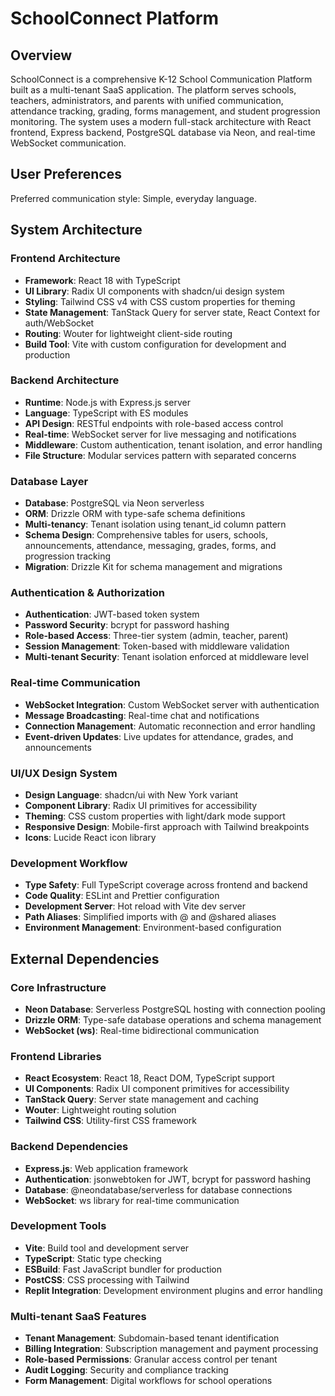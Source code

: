 # SchoolConnect Platform

## Overview

SchoolConnect is a comprehensive K-12 School Communication Platform built as a multi-tenant SaaS application. The platform serves schools, teachers, administrators, and parents with unified communication, attendance tracking, grading, forms management, and student progression monitoring. The system uses a modern full-stack architecture with React frontend, Express backend, PostgreSQL database via Neon, and real-time WebSocket communication.

## User Preferences

Preferred communication style: Simple, everyday language.

## System Architecture

### Frontend Architecture
- **Framework**: React 18 with TypeScript
- **UI Library**: Radix UI components with shadcn/ui design system
- **Styling**: Tailwind CSS v4 with CSS custom properties for theming
- **State Management**: TanStack Query for server state, React Context for auth/WebSocket
- **Routing**: Wouter for lightweight client-side routing
- **Build Tool**: Vite with custom configuration for development and production

### Backend Architecture
- **Runtime**: Node.js with Express.js server
- **Language**: TypeScript with ES modules
- **API Design**: RESTful endpoints with role-based access control
- **Real-time**: WebSocket server for live messaging and notifications
- **Middleware**: Custom authentication, tenant isolation, and error handling
- **File Structure**: Modular services pattern with separated concerns

### Database Layer
- **Database**: PostgreSQL via Neon serverless
- **ORM**: Drizzle ORM with type-safe schema definitions
- **Multi-tenancy**: Tenant isolation using tenant_id column pattern
- **Schema Design**: Comprehensive tables for users, schools, announcements, attendance, messaging, grades, forms, and progression tracking
- **Migration**: Drizzle Kit for schema management and migrations

### Authentication & Authorization
- **Authentication**: JWT-based token system
- **Password Security**: bcrypt for password hashing
- **Role-based Access**: Three-tier system (admin, teacher, parent)
- **Session Management**: Token-based with middleware validation
- **Multi-tenant Security**: Tenant isolation enforced at middleware level

### Real-time Communication
- **WebSocket Integration**: Custom WebSocket server with authentication
- **Message Broadcasting**: Real-time chat and notifications
- **Connection Management**: Automatic reconnection and error handling
- **Event-driven Updates**: Live updates for attendance, grades, and announcements

### UI/UX Design System
- **Design Language**: shadcn/ui with New York variant
- **Component Library**: Radix UI primitives for accessibility
- **Theming**: CSS custom properties with light/dark mode support
- **Responsive Design**: Mobile-first approach with Tailwind breakpoints
- **Icons**: Lucide React icon library

### Development Workflow
- **Type Safety**: Full TypeScript coverage across frontend and backend
- **Code Quality**: ESLint and Prettier configuration
- **Development Server**: Hot reload with Vite dev server
- **Path Aliases**: Simplified imports with @ and @shared aliases
- **Environment Management**: Environment-based configuration

## External Dependencies

### Core Infrastructure
- **Neon Database**: Serverless PostgreSQL hosting with connection pooling
- **Drizzle ORM**: Type-safe database operations and schema management
- **WebSocket (ws)**: Real-time bidirectional communication

### Frontend Libraries
- **React Ecosystem**: React 18, React DOM, TypeScript support
- **UI Components**: Radix UI component primitives for accessibility
- **TanStack Query**: Server state management and caching
- **Wouter**: Lightweight routing solution
- **Tailwind CSS**: Utility-first CSS framework

### Backend Dependencies
- **Express.js**: Web application framework
- **Authentication**: jsonwebtoken for JWT, bcrypt for password hashing
- **Database**: @neondatabase/serverless for database connections
- **WebSocket**: ws library for real-time communication

### Development Tools
- **Vite**: Build tool and development server
- **TypeScript**: Static type checking
- **ESBuild**: Fast JavaScript bundler for production
- **PostCSS**: CSS processing with Tailwind
- **Replit Integration**: Development environment plugins and error handling

### Multi-tenant SaaS Features
- **Tenant Management**: Subdomain-based tenant identification
- **Billing Integration**: Subscription management and payment processing
- **Role-based Permissions**: Granular access control per tenant
- **Audit Logging**: Security and compliance tracking
- **Form Management**: Digital workflows for school operations